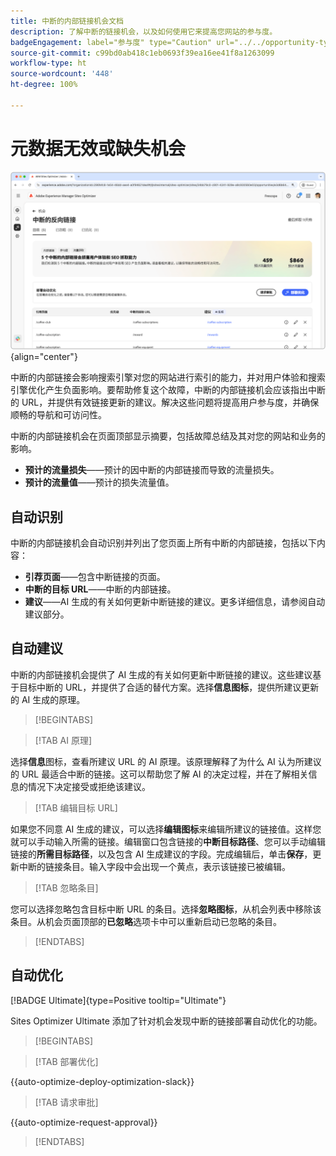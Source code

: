 ```yaml
---
title: 中断的内部链接机会文档
description: 了解中断的链接机会，以及如何使用它来提高您网站的参与度。
badgeEngagement: label="参与度" type="Caution" url="../../opportunity-types/engagement.md" tooltip="参与度"
source-git-commit: c99bd0ab418c1eb0693f39ea16ee41f8a1263099
workflow-type: ht
source-wordcount: '448'
ht-degree: 100%

---
```



# 元数据无效或缺失机会

![中断的内部链接机会](./assets/broken-internal-links/hero.png){align="center"}

中断的内部链接会影响搜索引擎对您的网站进行索引的能力，并对用户体验和搜索引擎优化产生负面影响。要帮助修复这个故障，中断的内部链接机会应该指出中断的 URL，并提供有效链接更新的建议。解决这些问题将提高用户参与度，并确保顺畅的导航和可访问性。

中断的内部链接机会在页面顶部显示摘要，包括故障总结及其对您的网站和业务的影响。

* **预计的流量损失**——预计的因中断的内部链接而导致的流量损失。
* **预计的流量值**——预计的损失流量值。

## 自动识别

<!---![Auto-identify broken internal links](./assets/missing-or-invalid-metadata/auto-identify.png){align="center"}-->

中断的内部链接机会自动识别并列出了您页面上所有中断的内部链接，包括以下内容：

* **引荐页面**——包含中断链接的页面。
* **中断的目标 URL**——中断的内部链接。
* **建议**——AI 生成的有关如何更新中断链接的建议。更多详细信息，请参阅自动建议部分。

## 自动建议

<!--![Auto-suggest broken internal links](./assets/broken-internal-links/auto-suggest.png){align="center"}-->

中断的内部链接机会提供了 AI 生成的有关如何更新中断链接的建议。这些建议基于目标中断的 URL，并提供了合适的替代方案。选择&#x200B;**信息图标**，提供所建议更新的 AI 生成的原理。


>[!BEGINTABS]

>[!TAB AI 原理]

<!--[AI rationale of broken internal links](./assets/broken-internal-links/auto-suggest-ai-rationale.png) -->

选择&#x200B;**信息**&#x200B;图标，查看所建议 URL 的 AI 原理。该原理解释了为什么 AI 认为所建议的 URL 最适合中断的链接。这可以帮助您了解 AI 的决定过程，并在了解相关信息的情况下决定接受或拒绝该建议。

>[!TAB 编辑目标 URL]

<!--![Edit suggested URL of broken internal links](./assets/broken-internal-links/edit-target-url.png){align="center"}-->

如果您不同意 AI 生成的建议，可以选择&#x200B;**编辑图标**&#x200B;来编辑所建议的链接值。这样您就可以手动输入所需的链接。编辑窗口包含链接的&#x200B;**中断目标路径**、您可以手动编辑链接的&#x200B;**所需目标路径**，以及包含 AI 生成建议的字段。完成编辑后，单击&#x200B;**保存**，更新中断的链接条目。输入字段中会出现一个黄点，表示该链接已被编辑。

>[!TAB 忽略条目]

<!--![Ignore broken links](./assets/broken-internal-links/ignore.png){align="center"}-->

您可以选择忽略包含目标中断 URL 的条目。选择&#x200B;**忽略图标**，从机会列表中移除该条目。从机会页面顶部的&#x200B;**已忽略**&#x200B;选项卡中可以重新启动已忽略的条目。

>[!ENDTABS]


## 自动优化

[!BADGE Ultimate]{type=Positive tooltip="Ultimate"}

<!---![Auto-optimize suggested invalid or missing metadata](./assets/broken-internal-links/auto-optimize.png){align="center"}-->

Sites Optimizer Ultimate 添加了针对机会发现中断的链接部署自动优化的功能。<!--- TBD-need more in-depth and opportunity specific information here. What does the auto-optimization do?-->


>[!BEGINTABS]

>[!TAB 部署优化]

{{auto-optimize-deploy-optimization-slack}}

>[!TAB 请求审批]

{{auto-optimize-request-approval}}

>[!ENDTABS]


